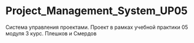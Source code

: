 # Project_Management_System_UP05
Система управления проектами. Проект в рамках учебной практики 05 модуля 3 курс. Плешков и Смердов
